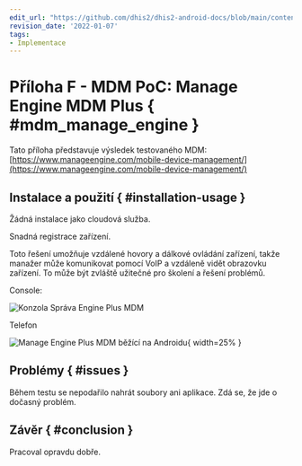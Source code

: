 ```yaml
---
edit_url: "https://github.com/dhis2/dhis2-android-docs/blob/main/content/mdm/A-f-engineplus.md"
revision_date: '2022-01-07'
tags:
- Implementace
---
```


# Příloha F - MDM PoC: Manage Engine MDM Plus  { #mdm_manage_engine }

Tato příloha představuje výsledek testovaného MDM: [https://www.manageengine.com/mobile-device-management/](https://www.manageengine.com/mobile-device-management/)


## Instalace a použití  { #installation-usage } 

Žádná instalace jako cloudová služba.

Snadná registrace zařízení.

Toto řešení umožňuje vzdálené hovory a dálkové ovládání zařízení, takže manažer může komunikovat pomocí VoIP a vzdáleně vidět obrazovku zařízení. To může být zvláště užitečné pro školení a řešení problémů.

Console:

![Konzola Správa Engine Plus MDM](resources/images/mdm-image16.png)


Telefon

![Manage Engine Plus MDM běžící na Androidu](resources/images/mdm-image15.png){ width=25% }


## Problémy { #issues } 

Během testu se nepodařilo nahrát soubory ani aplikace. Zdá se, že jde o dočasný problém.


## Závěr  { #conclusion } 

Pracoval opravdu dobře.

